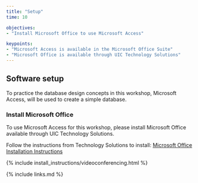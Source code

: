 ```yaml
---
title: "Setup"
time: 10

objectives:
- "Install Microsoft Office to use Microsoft Access"

keypoints:
- "Microsoft Access is available in the Microsoft Office Suite"
- "Microsoft Office is available through UIC Technology Solutions"
---
```


## Software setup
To practice the database design concepts in this workshop, Microsoft Access, will be used to create a simple database.

### Install Microsoft Office

To use Microsoft Access for this workshop, please install Microsoft Office available through UIC Technology Solutions. 

Follow the instructions from Technology Solutions to install:
[Microsoft Office Installation Instructions](http://dl.webstore.illinois.edu/docs/ii/office365All.htm)

{% include install_instructions/videoconferencing.html %}


{% include links.md %}
